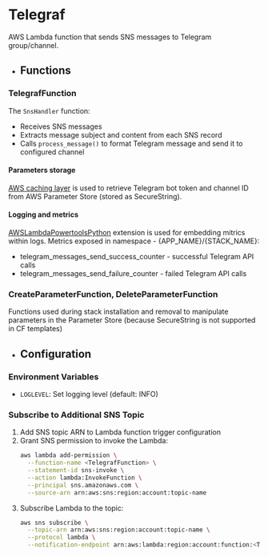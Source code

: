 # Telegraf

AWS Lambda function that sends SNS messages to Telegram group/channel.

- ## Functions

### TelegrafFunction

The `SnsHandler` function:
- Receives SNS messages
- Extracts message subject and content from each SNS record
- Calls `process_message()` to format Telegram message and send it to configured channel


#### Parameters storage
[AWS caching layer](https://docs.aws.amazon.com/systems-manager/latest/userguide/ps-integration-lambda-extensions.html#arm64) is used to retrieve Telegram bot token and channel ID from AWS Parameter Store (stored as SecureString).

#### Logging and metrics
[AWSLambdaPowertoolsPython](https://docs.powertools.aws.dev/lambda/python/latest/core/logger/) extension is used for embedding mitrics within logs.
Metrics exposed in namespace - {APP_NAME}/{STACK_NAME}:
   - telegram_messages_send_success_counter - successful Telegram API calls
   - telegram_messages_send_failure_counter - failed Telegram API calls


### CreateParameterFunction, DeleteParameterFunction

Functions used during stack installation and removal to manipulate parameters in the Parameter Store (because SecureString is not supported in CF templates)

- ## Configuration
### Environment Variables

- `LOGLEVEL`: Set logging level (default: INFO)

### Subscribe to Additional SNS Topic

1. Add SNS topic ARN to Lambda function trigger configuration
2. Grant SNS permission to invoke the Lambda:
   ```bash
   aws lambda add-permission \
     --function-name <TelegrafFunction> \
     --statement-id sns-invoke \
     --action lambda:InvokeFunction \
     --principal sns.amazonaws.com \
     --source-arn arn:aws:sns:region:account:topic-name
   ```
3. Subscribe Lambda to the topic:
   ```bash
   aws sns subscribe \
     --topic-arn arn:aws:sns:region:account:topic-name \
     --protocol lambda \
     --notification-endpoint arn:aws:lambda:region:account:function:<TelegrafFunction>
   ```
